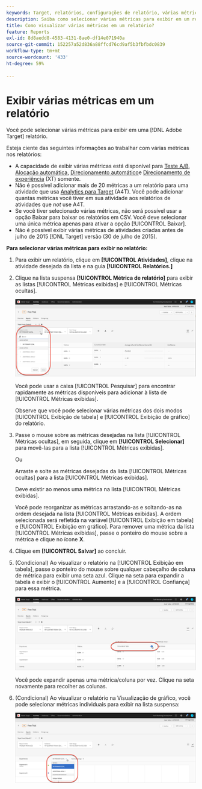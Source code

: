 ```yaml
---
keywords: Target, relatórios, configurações de relatório, várias métricas, métricas, métricas mostradas, métricas ocultas
description: Saiba como selecionar várias métricas para exibir em um relatório usando o Adobe Target.
title: Como visualizar várias métricas em um relatório?
feature: Reports
exl-id: 8d8aedd8-4583-4131-8ae0-df14e071940a
source-git-commit: 152257a52d836a88ffcd76cd9af5b3fbfbdc0839
workflow-type: tm+mt
source-wordcount: '433'
ht-degree: 59%

---
```


# Exibir várias métricas em um relatório

Você pode selecionar várias métricas para exibir em uma [!DNL Adobe Target] relatório.

Esteja ciente das seguintes informações ao trabalhar com várias métricas nos relatórios:

* A capacidade de exibir várias métricas está disponível para [Teste A/B](/help/main/c-activities/t-test-ab/test-ab.md), [Alocação automática](/help/main/c-activities/automated-traffic-allocation/automated-traffic-allocation.md), [Direcionamento automático](/help/main/c-activities/auto-target/auto-target-to-optimize.md)e [Direcionamento de experiência](/help/main/c-activities/t-experience-target/experience-target.md) (XT) somente.
* Não é possível adicionar mais de 20 métricas a um relatório para uma atividade que usa [Analytics para Target](/help/main/c-integrating-target-with-mac/a4t/a4t.md) (A4T). Você pode adicionar quantas métricas você tiver em sua atividade aos relatórios de atividades que *not* use A4T.
* Se você tiver selecionado várias métricas, não será possível usar a opção [](/help/main/c-reports/downloading-data-in-csv-file.md)Baixar para baixar os relatórios em CSV. Você deve selecionar uma única métrica apenas para ativar a opção [!UICONTROL Baixar].
* Não é possível exibir várias métricas de atividades criadas antes de julho de 2015 [!DNL Target] versão (30 de julho de 2015).

**Para selecionar várias métricas para exibir no relatório:**

1. Para exibir um relatório, clique em **[!UICONTROL Atividades]**, clique na atividade desejada da lista e na guia **[!UICONTROL Relatórios.]**
1. Clique na lista suspensa **[!UICONTROL Métrica de relatório]** para exibir as listas [!UICONTROL Métricas exibidas] e [!UICONTROL Métricas ocultas].

   ![](assets/multiple_metrics.png)

   Você pode usar a caixa [!UICONTROL Pesquisar] para encontrar rapidamente as métricas disponíveis para adicionar à lista de [!UICONTROL Métricas exibidas].

   Observe que você pode selecionar várias métricas dos dois modos [!UICONTROL Exibição de tabela] e [!UICONTROL Exibição de gráfico] do relatório.

1. Passe o mouse sobre as métricas desejadas na lista [!UICONTROL Métricas ocultas], em seguida, clique em **[!UICONTROL Selecionar]** para movê-las para a lista [!UICONTROL Métricas exibidas].

   Ou

   Arraste e solte as métricas desejadas da lista [!UICONTROL Métricas ocultas] para a lista [!UICONTROL Métricas exibidas].

   Deve existir ao menos uma métrica na lista [!UICONTROL Métricas exibidas].

   Você pode reorganizar as métricas arrastando-as e soltando-as na ordem desejada na lista [!UICONTROL Métricas exibidas]. A ordem selecionada será refletida na variável [!UICONTROL Exibição em tabela] e [!UICONTROL Exibição em gráfico]. Para remover uma métrica da lista [!UICONTROL Métricas exibidas], passe o ponteiro do mouse sobre a métrica e clique no ícone **X**.

1. Clique em **[!UICONTROL Salvar]** ao concluir.
1. (Condicional) Ao visualizar o relatório na [!UICONTROL Exibição em tabela], passe o ponteiro do mouse sobre qualquer cabeçalho de coluna de métrica para exibir uma seta azul. Clique na seta para expandir a tabela e exibir o [!UICONTROL Aumento] e a [!UICONTROL Confiança] para essa métrica.

   ![](assets/multiple_metrics_table.png)

   Você pode expandir apenas uma métrica/coluna por vez. Clique na seta novamente para recolher as colunas.

1. (Condicional) Ao visualizar o relatório na Visualização de gráfico, você pode selecionar métricas individuais para exibir na lista suspensa:

   ![](assets/multiple_metrics_graph.png)
